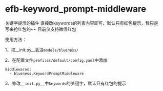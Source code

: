 # efb-keyword_prompt-middleware

关键字提示的插件
直接改keywords的列表内容即可，默认只有红包提示，我只是写来抢红包的~~
目前仅支持微信红包

使用方法：

1、把__init.py__丢进`models/blueness/`

2、在配置文件`profiles/default/config.yaml`中添加

```
middlewares:
  - blueness.KeywordPromptMiddleware
```

3、修改`__init.py__`中`keywords`的关键字，默认只有红包的提示
